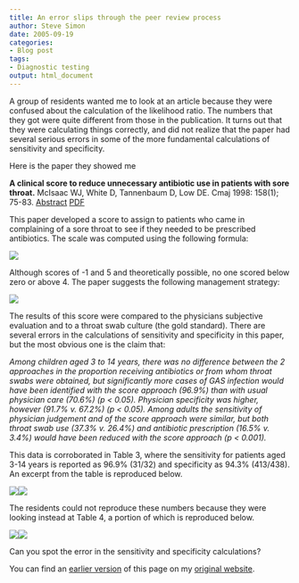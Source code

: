 ```yaml
---
title: An error slips through the peer review process
author: Steve Simon
date: 2005-09-19
categories:
- Blog post
tags:
- Diagnostic testing
output: html_document
---
```


A group of residents wanted me to look at an article because they were
confused about the calculation of the likelihood ratio. The numbers that
they got were quite different from those in the publication. It turns
out that they were calculating things correctly, and did not realize
that the paper had several serious errors in some of the more
fundamental calculations of sensitivity and specificity.

<!---More--->

Here is the paper they showed me

**A clinical score to reduce unnecessary antibiotic use in patients
with sore throat.** McIsaac WJ, White D, Tannenbaum D, Low DE. Cmaj
1998: 158(1); 75-83.
[Abstract](http://www.cmaj.ca/cgi/content/abstract/158/1/75)
[PDF](http://www.cmaj.ca/cgi/reprint/158/1/75.pdf)

This paper developed a score to assign to patients who came in
complaining of a sore throat to see if they needed to be prescribed
antibiotics. The scale was computed using the following formula:

![](http://www.pmean.com/weblog/images/ErrorSlipsThrough1.gif)

Although scores of -1 and 5 and theoretically possible, no one scored
below zero or above 4. The paper suggests the following management
strategy:

![](http://www.pmean.com/weblog/images/ErrorSlipsThrough2.gif)

The results of this score were compared to the physicians subjective
evaluation and to a throat swab culture (the gold standard). There are
several errors in the calculations of sensitivity and specificity in
this paper, but the most obvious one is the claim that:

*Among children aged 3 to 14 years, there was no difference between
the 2 approaches in the proportion receiving antibiotics or from whom
throat swabs were obtained, but significantly more cases of GAS
infection would have been identified with the score approach (96.9%)
than with usual physician care (70.6%) (p < 0.05). Physician
specificity was higher, however (91.7% v. 67.2%) (p < 0.05). Among
adults the sensitivity of physician judgement and of the score
approach were similar, but both throat swab use (37.3% v. 26.4%) and
antibiotic prescription (16.5% v. 3.4%) would have been reduced with
the score approach (p < 0.001).*

This data is corroborated in Table 3, where the sensitivity for patients
aged 3-14 years is reported as 96.9% (31/32) and specificity as 94.3%
(413/438). An excerpt from the table is reproduced below.

![](http://www.pmean.com/weblog/images/ErrorSlipsThrough3.jpg)![](http://www.pmean.com/weblog/images/ErrorSlipsThrough4.jpg)

The residents could not reproduce these numbers because they were
looking instead at Table 4, a portion of which is reproduced below.

![](http://www.pmean.com/weblog/images/ErrorSlipsThrough5.jpg)![](http://www.pmean.com/weblog/images/ErrorSlipsThrough6.jpg)

Can you spot the error in the sensitivity and specificity calculations?

You can find an [earlier version](http://www.pmean.com/05/SensitivityError.html) of this page on my [original website](http://www.pmean.com/original_site.html).